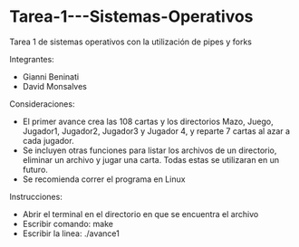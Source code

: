 # Tarea-1---Sistemas-Operativos
Tarea 1 de sistemas operativos con la utilización de pipes y forks

Integrantes:
- Gianni Beninati
- David Monsalves

Consideraciones:
- El primer avance crea las 108 cartas y los directorios Mazo, Juego, Jugador1, Jugador2, Jugador3 y Jugador 4, y reparte 7 cartas al azar a cada jugador.
- Se incluyen otras funciones para listar los archivos de un directorio, eliminar un archivo y jugar una carta. Todas estas se utilizaran en un futuro.
- Se recomienda correr el programa en Linux

Instrucciones:
- Abrir el terminal en el directorio en que se encuentra el archivo
- Escribir comando: make
- Escribir la linea: ./avance1